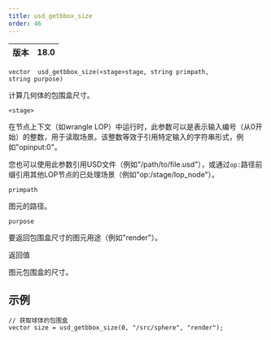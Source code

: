 ```yaml
---
title: usd_getbbox_size
order: 46
---
```

| 版本 | 18.0 |
| --- | --- |

`vector  usd_getbbox_size(<stage>stage, string primpath, string purpose)`

计算几何体的包围盒尺寸。

`<stage>`

在节点上下文（如wrangle LOP）中运行时，此参数可以是表示输入编号（从0开始）的整数，用于读取场景。该整数等效于引用特定输入的字符串形式，例如"opinput:0"。

您也可以使用此参数引用USD文件（例如"/path/to/file.usd"），或通过`op:`路径前缀引用其他LOP节点的已处理场景（例如"op:/stage/lop_node"）。

`primpath`

图元的路径。

`purpose`

要返回包围盒尺寸的图元用途（例如"render"）。

返回值

图元包围盒的尺寸。

## 示例

```vex
// 获取球体的包围盒
vector size = usd_getbbox_size(0, "/src/sphere", "render");

```

